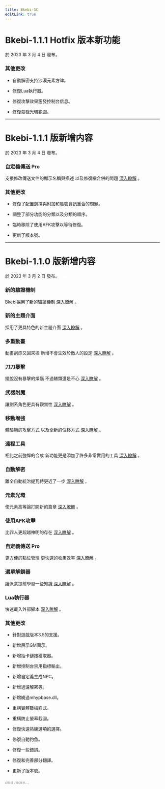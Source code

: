 ```yaml
---
title: Bkebi-GC
editLink: true
---
```


# Bkebi-1.1.1 Hotfix 版本新功能

於 2023 年 3 月 4 日 發布。

### 其他更改

- 自動解密支持沙漠元素方碑。

- 修復Lua執行器。

- 修復攻擊效果濫發控制台信息。

- 修復殺戮光環範圍。

---

# Bkebi-1.1.1 版新增内容

於 2023 年 3 月 4 日 發布。 <font color=ffffff>*(Bkebi-1.1.0 dead)*</font> 

### 自定義傳送 Pro

支援修改傳送文件的顯示名稱與描述 以及修復檔合併的問題 [深入瞭解](/zh-TW/cheat/bkebi-gc/03_teleport#自定義傳送-pro) 。 

### 其他更改

- 修復了配置選擇與附加和賬號資訊重合的問題。

- 調整了部分功能的分類以及分類的順序。

- 臨時移除了使用AFK攻擊以等待修復。

- 更新了版本號。

---

# Bkebi-1.1.0 版新增内容

於 2023 年 3 月 2 日 發布。 <font color=ffffff>*(Bkebi-1.0.4 dead)*</font> 

### 新的驗證機制

Bkebi採用了新的驗證機制 [深入瞭解](/zh-TW/cheat/bkebi-gc/10_more_guis#新的驗證機制) 。 

### 新的主題介面

採用了更具特色的新主題介面 [深入瞭解](/zh-TW/cheat/bkebi-gc/#預覽圖) 。 

### 多重動畫

動畫刮痧又回來捏 新增不會生效於敵人的設定 [深入瞭解](/zh-TW/cheat/bkebi-gc/01_player#多重動畫-熱鍵) 。 

### 刀刀暴擊

擺脫沒有暴擊的煩惱 不過鳝類還是不心 [深入瞭解](/zh-TW/cheat/bkebi-gc/01_player#刀刀暴擊) 。 

### 武器附魔

讓劍系角色更具有觀賞性 [深入瞭解](/zh-TW/cheat/bkebi-gc/01_player#武器附魔-熱鍵) 。 

### 移動增強

體驗魈的攻擊方式 以及全新的位移方式 [深入瞭解](/zh-TW/cheat/bkebi-gc/01_player#移動增強) 。 

### 遠程工具

相比之前強悍的合成 新功能更是添加了許多非常實用的工具 [深入瞭解](/zh-TW/cheat/bkebi-gc/01_player#遠程工具) 。 

### 自動解密

離全自動統治提瓦特更近了一步 [深入瞭解](/zh-TW/cheat/bkebi-gc/02_world#自動解謎) 。 

### 元素光環

使元素高等論打開新的篇章 [深入瞭解](/zh-TW/cheat/bkebi-gc/02_world#元素光環) 。 

### 使用AFK攻擊

比罪人更超越神明的存在 [深入瞭解](/zh-TW/cheat/bkebi-gc/02_world#使用afk攻擊-熱鍵) 。 

### 自定義傳送 Pro

更方便的點位管理 更快速的收集效率 [深入瞭解](/zh-TW/cheat/bkebi-gc/03_teleport#自定義傳送-pro) 。 

### 選單解鎖器

讓派蒙提前學習一些知識 [深入瞭解](/zh-TW/cheat/bkebi-gc/05_visuals#選單解鎖器) 。 

### Lua執行器

快速載入外部腳本 [深入瞭解](/zh-TW/cheat/bkebi-gc/09_debug#lua執行器) 。 

### 其他更改

- 針對遊戲版本3.5的支援。

- 新增展示GM圖示。

- 新增抽卡鏈接獲取器。

- 新增控制台禁用指標輸出。

- 新增自定義生成NPC。

- 新增過濾解密等。

- 新增繞過mhypbase.dll。

- 重構實體篩檢程式。

- 重構防止螢幕截圖。

- 修復快速熟練選項的選擇。

- 修復自動釣魚。

- 修復一些錯誤。

- 修復和完善部分翻譯。

- 更新了版本號。

#### <div style="color:#b6b6ba; font-style:italic">and more... </div>
